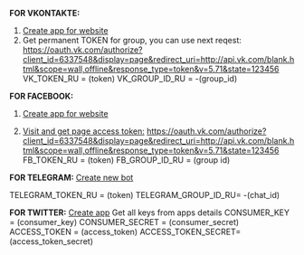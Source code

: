 **FOR VKONTAKTE:**
1. [Create app for website](https://vk.com/apps?act=manage "Create app")
2. Get permanent TOKEN for group, you can use next reqest:
https://oauth.vk.com/authorize?client_id=6337548&display=page&redirect_uri=http://api.vk.com/blank.html&scope=wall,offline&response_type=token&v=5.71&state=123456
VK_TOKEN_RU =  (token)
VK_GROUP_ID_RU = -(group_id)

**FOR FACEBOOK:**

1. [Create app for website](https://developers.facebook.com/apps/ "Create app")

2. [Visit and get page access token:](https://developers.facebook.com/tools/explorer/ "Graph API Explorer")
https://oauth.vk.com/authorize?client_id=6337548&display=page&redirect_uri=http://api.vk.com/blank.html&scope=wall,offline&response_type=token&v=5.71&state=123456
FB_TOKEN_RU = (token)
FB_GROUP_ID_RU = (group id)

**FOR TELEGRAM:**
 [Create new bot](https://telegram.me/botfather "Bot father")

TELEGRAM_TOKEN_RU =  (token)
TELEGRAM_GROUP_ID_RU= -(chat_id)

**FOR TWITTER:**
[Create app](https://apps.twitter.com/ "New app")
Get all keys from apps details
CONSUMER_KEY = (consumer_key)
CONSUMER_SECRET = (consumer_secret)
ACCESS_TOKEN = (access_token)
 ACCESS_TOKEN_SECRET= (access_token_secret)
